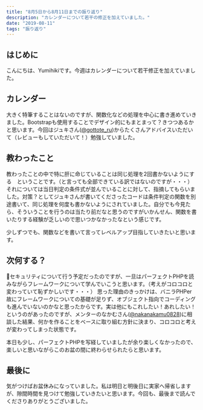 ```yaml
---
title: "8月5日から8月11日までの振り返り"
description: "カレンダーについて若干の修正を加えていました。"
date: "2019-08-11"
tags: "振り返り"
---
```


## はじめに

こんにちは、Yumihikiです。今週はカレンダーについて若干修正を加えていました。

## カレンダー

大きく特筆することはないのですが、関数化などの処理を中心に書き進めていきました。Bootstrapも使用することでデザイン的にもまとまって？きつつあるかと思います。今回はジュキさん([@gottote_ru](https://twitter.com/gottote_ru))からたくさんアドバイスいただいて（レビューもしていただいて！）勉強していました。

## 教わったこと

教わったことの中で特に肝に命じていることは同じ処理を2回書かないようにする　ということです。（と言っても全部できている訳ではないのですが・・・）それについては当日判定の条件式が並んでいることに対して、指摘してもらいました。対策？としてジュキさんが書いてくださったコードは条件判定の関数を別途書いて、同じ処理を何度も書かないようにされていました。自分でも今見たら、そういうことを行うのは当たり前だなと思うのですがいかんせん、関数を書いたりする経験が乏しいので思いつかなかったなという感じです。

少しずつでも、関数などを書いて言ってレベルアップ目指していきたいと思います。

## 次何する？

セキュリティについて行う予定だったのですが、一旦はパーフェクトPHPを読みながらフレームワークについて学んでいこうと思います。（考えがコロコロと変わっていて恥ずかしいです・・・） 思った理由のきっかけは、バニラPHPer故にフレームワークについての基礎が足りず、オブジェクト指向でコーディングも進んでいないのかなと思ったからです。実は他にもこれしたい！あれしたい！というのがあったのですが、メンターのなかむさん([@nakanakamu0828](https://twitter.com/nakanakamu0828))に相談した結果、何かを作ることをベースに取り組む方針に決まり、コロコロと考えが変わってしまった状態です。

本日も少し、パーフェクトPHPを写経していましたが余り楽しくなかったので、楽しいと思いながらこのお盆の間に終わらせられたらと思います。

## 最後に

気がつけばお盆休みになっていました。私は明日と明後日に実家へ帰省しますが、隙間時間を見つけて勉強していきたいと思います。今回も、最後まで読んでくださりありがとうございました。
